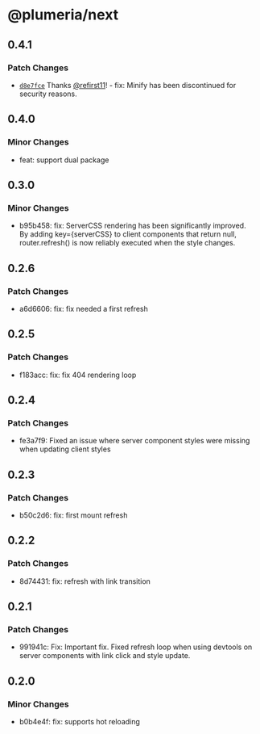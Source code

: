 # @plumeria/next

## 0.4.1

### Patch Changes

- [`d8e7fce`](https://github.com/zss-in-js/plumeria/commit/d8e7fceca6f03221c09d00bc3bf36757ae71e63e) Thanks [@refirst11](https://github.com/refirst11)! - fix: Minify has been discontinued for security reasons.

## 0.4.0

### Minor Changes

- feat: support dual package

## 0.3.0

### Minor Changes

- b95b458: fix: ServerCSS rendering has been significantly improved.  
  By adding key={serverCSS} to client components that return null, router.refresh() is now reliably executed when the style changes.

## 0.2.6

### Patch Changes

- a6d6606: fix: fix needed a first refresh

## 0.2.5

### Patch Changes

- f183acc: fix: fix 404 rendering loop

## 0.2.4

### Patch Changes

- fe3a7f9: Fixed an issue where server component styles were missing when updating client styles

## 0.2.3

### Patch Changes

- b50c2d6: fix: first mount refresh

## 0.2.2

### Patch Changes

- 8d74431: fix: refresh with link transition

## 0.2.1

### Patch Changes

- 991941c: Fix: Important fix. Fixed refresh loop when using devtools on server components with link click and style update.

## 0.2.0

### Minor Changes

- b0b4e4f: fix: supports hot reloading
